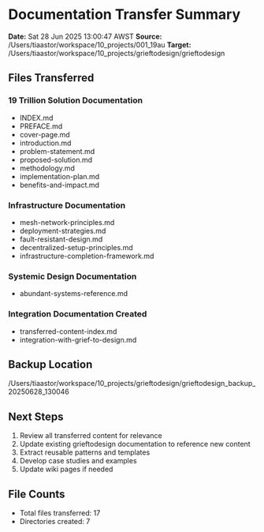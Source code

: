 # Documentation Transfer Summary

**Date:** Sat 28 Jun 2025 13:00:47 AWST
**Source:** /Users/tiaastor/workspace/10_projects/001_19au
**Target:** /Users/tiaastor/workspace/10_projects/grieftodesign/grieftodesign

## Files Transferred

### 19 Trillion Solution Documentation
- INDEX.md
- PREFACE.md
- cover-page.md
- introduction.md
- problem-statement.md
- proposed-solution.md
- methodology.md
- implementation-plan.md
- benefits-and-impact.md

### Infrastructure Documentation
- mesh-network-principles.md
- deployment-strategies.md
- fault-resistant-design.md
- decentralized-setup-principles.md
- infrastructure-completion-framework.md

### Systemic Design Documentation
- abundant-systems-reference.md

### Integration Documentation Created
- transferred-content-index.md
- integration-with-grief-to-design.md

## Backup Location
/Users/tiaastor/workspace/10_projects/grieftodesign/grieftodesign_backup_20250628_130046

## Next Steps
1. Review all transferred content for relevance
2. Update existing grieftodesign documentation to reference new content
3. Extract reusable patterns and templates
4. Develop case studies and examples
5. Update wiki pages if needed

## File Counts
- Total files transferred: 17
- Directories created: 7
